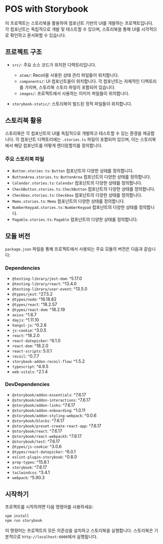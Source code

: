 # POS with Storybook

이 프로젝트는 스토리북을 활용하여 컴포넌트 기반의 UI를 개발하는 프로젝트입니다. 각 컴포넌트는 독립적으로 개발 및 테스트할 수 있으며, 스토리북을 통해 UI를 시각적으로 확인하고 문서화할 수 있습니다.

## 프로젝트 구조

- `src/`: 주요 소스 코드가 위치한 디렉토리입니다.
  - `atom/`: Recoil을 사용한 상태 관리 파일들이 위치합니다.
  - `components/`: UI 컴포넌트들이 위치합니다. 각 컴포넌트는 자체적인 디렉토리를 가지며, 스토리북 스토리 파일이 포함되어 있습니다.
  - `images/`: 프로젝트에서 사용하는 이미지 파일들이 위치합니다.

- `storybook-static/`: 스토리북이 빌드된 정적 파일들이 위치합니다.

## 스토리북 활용

스토리북은 각 컴포넌트의 UI를 독립적으로 개발하고 테스트할 수 있는 환경을 제공합니다. 각 컴포넌트 디렉토리에는 `.stories.ts` 파일이 포함되어 있으며, 이는 스토리북에서 해당 컴포넌트를 어떻게 렌더링할지를 정의합니다.

### 주요 스토리북 파일

- `Button.stories.ts`: `Button` 컴포넌트의 다양한 상태를 정의합니다.
- `ButtonArea.stories.ts`: `ButtonArea` 컴포넌트의 다양한 상태를 정의합니다.
- `Calendar.stories.ts`: `Calendar` 컴포넌트의 다양한 상태를 정의합니다.
- `CheckButton.stories.ts`: `CheckButton` 컴포넌트의 다양한 상태를 정의합니다.
- `Checkbox.stories.ts`: `Checkbox` 컴포넌트의 다양한 상태를 정의합니다.
- `Memo.stories.ts`: `Memo` 컴포넌트의 다양한 상태를 정의합니다.
- `NumberKeypad.stories.ts`: `NumberKeypad` 컴포넌트의 다양한 상태를 정의합니다.
- `Pagable.stories.ts`: `Pagable` 컴포넌트의 다양한 상태를 정의합니다.

## 모듈 버전

`package.json` 파일을 통해 프로젝트에서 사용되는 주요 모듈의 버전은 다음과 같습니다:

### Dependencies

- `@testing-library/jest-dom`: ^5.17.0
- `@testing-library/react`: ^13.4.0
- `@testing-library/user-event`: ^13.5.0
- `@types/jest`: ^27.5.2
- `@types/node`: ^16.18.82
- `@types/react`: ^18.2.57
- `@types/react-dom`: ^18.2.19
- `axios`: ^1.6.7
- `dayjs`: ^1.11.10
- `hangul-js`: ^0.2.6
- `js-cookie`: ^3.0.5
- `react`: ^18.2.0
- `react-datepicker`: ^6.1.0
- `react-dom`: ^18.2.0
- `react-scripts`: 5.0.1
- `recoil`: ^0.7.7
- `storybook-addon-recoil-flow`: ^1.5.2
- `typescript`: ^4.9.5
- `web-vitals`: ^2.1.4

### DevDependencies

- `@storybook/addon-essentials`: ^7.6.17
- `@storybook/addon-interactions`: ^7.6.17
- `@storybook/addon-links`: ^7.6.17
- `@storybook/addon-onboarding`: ^1.0.11
- `@storybook/addon-styling-webpack`: ^0.0.6
- `@storybook/blocks`: ^7.6.17
- `@storybook/preset-create-react-app`: ^7.6.17
- `@storybook/react`: ^7.6.17
- `@storybook/react-webpack5`: ^7.6.17
- `@storybook/test`: ^7.6.17
- `@types/js-cookie`: ^3.0.6
- `@types/react-datepicker`: ^6.0.1
- `eslint-plugin-storybook`: ^0.8.0
- `prop-types`: ^15.8.1
- `storybook`: ^7.6.17
- `tailwindcss`: ^3.4.1
- `webpack`: ^5.90.3

## 시작하기

프로젝트를 시작하려면 다음 명령어를 사용하세요:

```bash
npm install
npm run storybook
```


이 명령어는 프로젝트의 모든 의존성을 설치하고 스토리북을 실행합니다. 스토리북은 기본적으로 `http://localhost:6006`에서 실행됩니다.
